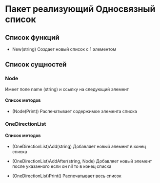 # Пакет реализующий Односвязный список

## Список функций

- New(string)
  Cоздает новый список с 1 элементом

## Список сущностей

### Node
Имеет поле name (string) и ссылку на следующий элемент
#### Список методов

- (Node)Print()
  Распечатывает содержимое элемента списка 
  
### OneDirectionList

####  Список методов


- (OneDirectionList)Add(string)
Добавляет новый элемент в конец списка

- (OneDirectionList)AddAfter(string, Node)
  Добавляет новый элемент после указанного если он nil то в конец списка

- (OneDirectionList)Print()
Распечатывает весь список